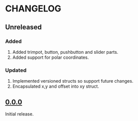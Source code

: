 # CHANGELOG

## Unreleased

### Added
1. Added trimpot, button, pushbutton and slider parts.
2. Added support for polar coordinates.

### Updated
1. Implemented versioned structs so support future changes.
2. Encapsulated x,y and offset into xy struct.


## [0.0.0](https://github.com/transcriptaze/VPD/releases/tag/v0.0.0)

Initial release.



